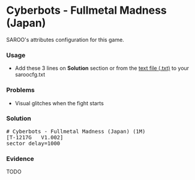 # Cyberbots - Fullmetal Madness (Japan)

SAROO's attributes configuration for this game.

### Usage

- Add these 3 lines on **Solution** section or from the [text file (.txt)](./config.txt) to your saroocfg.txt

### Problems

- Visual glitches when the fight starts

### Solution

<pre># Cyberbots - Fullmetal Madness (Japan) (1M)
[T-1217G   V1.002]
sector_delay=1000</pre>

### Evidence

TODO
